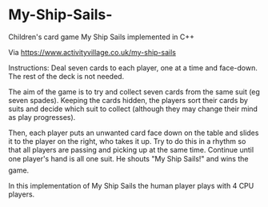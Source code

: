 # My-Ship-Sails-
Children's card game My Ship Sails implemented in C++

Via https://www.activityvillage.co.uk/my-ship-sails

Instructions:
Deal seven cards to each player, one at a time and face-down. The rest of the deck is not needed.

The aim of the game is to try and collect seven cards from the same suit (eg seven spades). Keeping the cards hidden, the players sort their cards by suits and decide which suit to collect (although they may change their mind as play progresses).

Then, each player puts an unwanted card face down on the table and slides it to the player on the right, who takes it up. Try to do this in a rhythm so that all players are passing and picking up at the same time. Continue until one player's hand is all one suit. He shouts "My Ship Sails!" and wins the game.

In this implementation of My Ship Sails the human player plays with 4 CPU players. 
